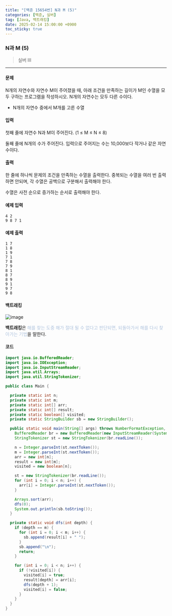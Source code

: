 ```yaml
---
title: "[백준 15654번] N과 M (5)"
categories: [백준, 실버]
tag: [Java, 백트래킹]
date: 2025-02-14 15:00:00 +0900
toc_sticky: true
---
```

### N과 M (5)
> 실버 III

***

#### 문제
N개의 자연수와 자연수 M이 주어졌을 때, 아래 조건을 만족하는 길이가 M인 수열을 모두 구하는 프로그램을 작성하시오. N개의 자연수는 모두 다른 수이다.
- N개의 자연수 중에서 M개를 고른 수열

#### 입력
첫째 줄에 자연수 N과 M이 주어진다. (1 ≤ M ≤ N ≤ 8)

둘째 줄에 N개의 수가 주어진다. 입력으로 주어지는 수는 10,000보다 작거나 같은 자연수이다.

#### 출력
한 줄에 하나씩 문제의 조건을 만족하는 수열을 출력한다. 중복되는 수열을 여러 번 출력하면 안되며, 각 수열은 공백으로 구분해서 출력해야 한다.

수열은 사전 순으로 증가하는 순서로 출력해야 한다.

#### 예제 입력
```
4 2
9 8 7 1
```

#### 예제 출력
```
1 7
1 8
1 9
7 1
7 8
7 9
8 1
8 7
8 9
9 1
9 7
9 8
```

#### 백트래킹
![image](https://img1.daumcdn.net/thumb/R800x0/?scode=mtistory2&fname=https%3A%2F%2Fblog.kakaocdn.net%2Fdn%2FbaDbrv%2FbtsxicI1rVy%2Fx8MnKKqH5z2hzkjKHTVwek%2Fimg.jpg)

**백트래킹**은 <font color='#b0c4de'> 해를 찾는 도중 해가 절대 될 수 없다고 판단되면, 되돌아가서 해를 다시 찾아가는 기법</font>을 말한다.


#### 코드
```java
import java.io.BufferedReader;
import java.io.IOException;
import java.io.InputStreamReader;
import java.util.Arrays;
import java.util.StringTokenizer;

public class Main {

  private static int n;
  private static int m;
  private static int[] arr;
  private static int[] result;
  private static boolean[] visited;
  private static StringBuilder sb = new StringBuilder();

  public static void main(String[] args) throws NumberFormatException, IOException {
    BufferedReader br = new BufferedReader(new InputStreamReader(System.in));
    StringTokenizer st = new StringTokenizer(br.readLine());

    n = Integer.parseInt(st.nextToken());
    m = Integer.parseInt(st.nextToken());
    arr = new int[n];
    result = new int[m];
    visited = new boolean[n];

    st = new StringTokenizer(br.readLine());
    for (int i = 0; i < n; i++) {
      arr[i] = Integer.parseInt(st.nextToken());
    }

    Arrays.sort(arr);
    dfs(0);
    System.out.println(sb.toString());
  }

  private static void dfs(int depth) {
    if (depth == m) {
      for (int i = 0; i < m; i++) {
        sb.append(result[i] + " ");
      }
      sb.append("\n");
      return;
    }

    for (int i = 0; i < n; i++) {
      if (!visited[i]) {
        visited[i] = true;
        result[depth] = arr[i];
        dfs(depth + 1);
        visited[i] = false;
      }
    }
  }
}
```

